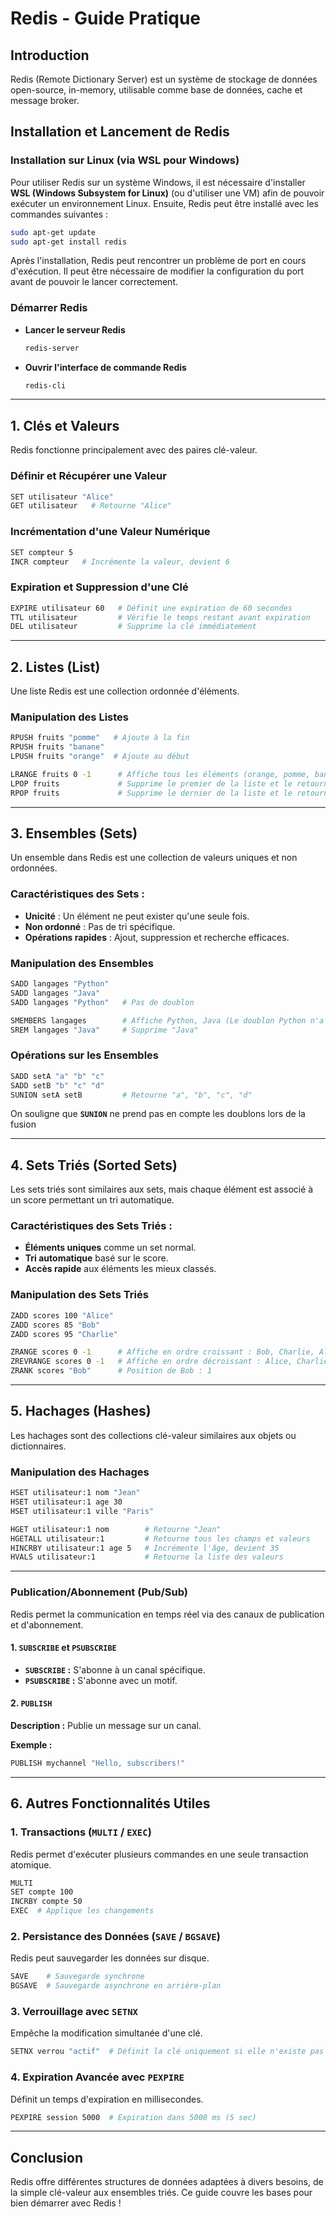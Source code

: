 # Redis - Guide Pratique

## Introduction
Redis (Remote Dictionary Server) est un système de stockage de données open-source, in-memory, utilisable comme base de données, cache et message broker.

## Installation et Lancement de Redis
### Installation sur Linux (via WSL pour Windows)
Pour utiliser Redis sur un système Windows, il est nécessaire d'installer **WSL (Windows Subsystem for Linux)** (ou d'utiliser une VM) afin de pouvoir exécuter un environnement Linux. Ensuite, Redis peut être installé avec les commandes suivantes :

```bash
sudo apt-get update
sudo apt-get install redis
```

Après l'installation, Redis peut rencontrer un problème de port en cours d'exécution. Il peut être nécessaire de modifier la configuration du port avant de pouvoir le lancer correctement.

### Démarrer Redis
- **Lancer le serveur Redis**
  ```bash
  redis-server
  ```
- **Ouvrir l'interface de commande Redis**
  ```bash
  redis-cli
  ```

---

## 1. Clés et Valeurs
Redis fonctionne principalement avec des paires clé-valeur.

### Définir et Récupérer une Valeur
```bash
SET utilisateur "Alice"
GET utilisateur   # Retourne "Alice"
```

### Incrémentation d'une Valeur Numérique
```bash
SET compteur 5
INCR compteur   # Incrémente la valeur, devient 6
```

### Expiration et Suppression d'une Clé
```bash
EXPIRE utilisateur 60   # Définit une expiration de 60 secondes
TTL utilisateur         # Vérifie le temps restant avant expiration
DEL utilisateur         # Supprime la clé immédiatement
```

---

## 2. Listes (List)
Une liste Redis est une collection ordonnée d'éléments.

### Manipulation des Listes
```bash
RPUSH fruits "pomme"   # Ajoute à la fin
RPUSH fruits "banane"
LPUSH fruits "orange"  # Ajoute au début

LRANGE fruits 0 -1      # Affiche tous les éléments (orange, pomme, banane)
LPOP fruits             # Supprime le premier de la liste et le retourne (ici c'est orange)
RPOP fruits             # Supprime le dernier de la liste et le retourne (ici c'est banane)
```

---

## 3. Ensembles (Sets)
Un ensemble dans Redis est une collection de valeurs uniques et non ordonnées.

### Caractéristiques des Sets :
- **Unicité** : Un élément ne peut exister qu'une seule fois.
- **Non ordonné** : Pas de tri spécifique.
- **Opérations rapides** : Ajout, suppression et recherche efficaces.

### Manipulation des Ensembles
```bash
SADD langages "Python"
SADD langages "Java"
SADD langages "Python"   # Pas de doublon

SMEMBERS langages        # Affiche Python, Java (Le doublon Python n'a donc pas été pris en compte)
SREM langages "Java"     # Supprime "Java"
```

### Opérations sur les Ensembles
```bash
SADD setA "a" "b" "c"
SADD setB "b" "c" "d"
SUNION setA setB         # Retourne "a", "b", "c", "d"
```
On souligne que **`SUNION`** ne prend pas en compte les doublons lors de la fusion

---

## 4. Sets Triés (Sorted Sets)
Les sets triés sont similaires aux sets, mais chaque élément est associé à un score permettant un tri automatique.

### Caractéristiques des Sets Triés :
- **Éléments uniques** comme un set normal.
- **Tri automatique** basé sur le score.
- **Accès rapide** aux éléments les mieux classés.

### Manipulation des Sets Triés
```bash
ZADD scores 100 "Alice"
ZADD scores 85 "Bob"
ZADD scores 95 "Charlie"

ZRANGE scores 0 -1      # Affiche en ordre croissant : Bob, Charlie, Alice
ZREVRANGE scores 0 -1   # Affiche en ordre décroissant : Alice, Charlie, Bob
ZRANK scores "Bob"      # Position de Bob : 1
```

---

## 5. Hachages (Hashes)
Les hachages sont des collections clé-valeur similaires aux objets ou dictionnaires.

### Manipulation des Hachages
```bash
HSET utilisateur:1 nom "Jean"
HSET utilisateur:1 age 30
HSET utilisateur:1 ville "Paris"

HGET utilisateur:1 nom        # Retourne "Jean"
HGETALL utilisateur:1         # Retourne tous les champs et valeurs
HINCRBY utilisateur:1 age 5   # Incrémente l'âge, devient 35
HVALS utilisateur:1           # Retourne la liste des valeurs
```

---

### Publication/Abonnement (Pub/Sub)
Redis permet la communication en temps réel via des canaux de publication et d'abonnement.

#### 1. `SUBSCRIBE` et `PSUBSCRIBE`
- **`SUBSCRIBE` :** S'abonne à un canal spécifique.
- **`PSUBSCRIBE` :** S'abonne avec un motif.

#### 2. `PUBLISH`
**Description :** Publie un message sur un canal.

**Exemple :**
```bash
PUBLISH mychannel "Hello, subscribers!"
```

---

## 6. Autres Fonctionnalités Utiles

### 1. Transactions (`MULTI` / `EXEC`)
Redis permet d'exécuter plusieurs commandes en une seule transaction atomique.
```bash
MULTI
SET compte 100
INCRBY compte 50
EXEC  # Applique les changements
```

### 2. Persistance des Données (`SAVE` / `BGSAVE`)
Redis peut sauvegarder les données sur disque.
```bash
SAVE    # Sauvegarde synchrone
BGSAVE  # Sauvegarde asynchrone en arrière-plan
```

### 3. Verrouillage avec `SETNX`
Empêche la modification simultanée d'une clé.
```bash
SETNX verrou "actif"  # Définit la clé uniquement si elle n'existe pas
```

### 4. Expiration Avancée avec `PEXPIRE`
Définit un temps d'expiration en millisecondes.
```bash
PEXPIRE session 5000  # Expiration dans 5000 ms (5 sec)
```

---

## Conclusion
Redis offre différentes structures de données adaptées à divers besoins, de la simple clé-valeur aux ensembles triés. Ce guide couvre les bases pour bien démarrer avec Redis !

